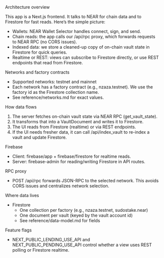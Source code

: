 Architecture overview

This app is a Next.js frontend. It talks to NEAR for chain data and to Firestore for fast reads. Here’s the simple picture:

- Wallets: NEAR Wallet Selector handles connect, sign, and send.
- Chain reads: the app calls our /api/rpc proxy, which forwards requests to NEAR RPC (no CORS issues).
- Indexed data: we store a cleaned-up copy of on-chain vault state in Firestore for quick queries.
- Realtime or REST: views can subscribe to Firestore directly, or use REST endpoints that read from Firestore.

Networks and factory contracts

- Supported networks: testnet and mainnet
- Each network has a factory contract (e.g., nzaza.testnet). We use the factory id as the Firestore collection name.
- See reference/networks.md for exact values.

How data flows

1) The server fetches on-chain vault state via NEAR RPC (get_vault_state).
2) It transforms that into a VaultDocument and writes it to Firestore.
3) The UI reads from Firestore (realtime) or via REST endpoints.
4) If the UI needs fresher data, it can call /api/index_vault to re-index a vault and update Firestore.

Firebase

- Client: firebase/app + firebase/firestore for realtime reads.
- Server: firebase-admin for reading/writing Firestore in API routes.

RPC proxy

- POST /api/rpc forwards JSON-RPC to the selected network. This avoids CORS issues and centralizes network selection.

Where data lives

- Firestore
  - One collection per factory (e.g., nzaza.testnet, sudostake.near)
  - One document per vault (keyed by the vault account id)
  - See reference/data-model.md for fields

Feature flags

- NEXT_PUBLIC_LENDING_USE_API and NEXT_PUBLIC_PENDING_USE_API control whether a view uses REST polling or Firestore realtime.
